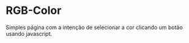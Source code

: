 # RGB-Color

Simples página com a intenção de selecionar a cor clicando um botão usando javascript.
